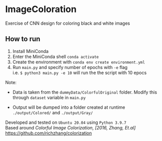 # ImageColoration
Exercise of CNN design for coloring black and white images

## How to run
1. Install MiniConda
2. Enter the MiniConda shell `conda activate`
3. Create the environment with `conda env create environment.yml`
4. Run `main.py` and specify number of epochs with `-e` flag \
   i.e. `$ python3 main.py -e 10` will run the the script with 10 epocs

Note: 
- Data is taken from the `dummyData/ColorfulOriginal` folder. Modify this through `dataset` variable in `main.py`

- Output will be dumped into a folder created at runtime `./output/Colored/` and `./output/Gray/`

Developed and tested on `Ubuntu 20.04` using `Python 3.9.7` \
Based around *Colorful Image Colorization, [2016, Zhang, Et.al]* \
https://github.com/richzhang/colorization
